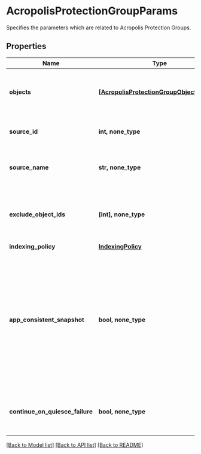 # AcropolisProtectionGroupParams

Specifies the parameters which are related to Acropolis Protection Groups.

## Properties
Name | Type | Description | Notes
------------ | ------------- | ------------- | -------------
**objects** | [**[AcropolisProtectionGroupObjectParams]**](AcropolisProtectionGroupObjectParams.md) | Specifies the objects included in the Protection Group. | 
**source_id** | **int, none_type** | Specifies the id of the parent of the objects. | [optional] [readonly] 
**source_name** | **str, none_type** | Specifies the name of the parent of the objects. | [optional] [readonly] 
**exclude_object_ids** | **[int], none_type** | Specifies the object ids to be excluded in the Protection Group. | [optional] 
**indexing_policy** | [**IndexingPolicy**](IndexingPolicy.md) |  | [optional] 
**app_consistent_snapshot** | **bool, none_type** | Specifies whether or not to quiesce apps and the file system in order to take app consistent snapshots. If not specified or false then snapshots will not be app consistent. | [optional] 
**continue_on_quiesce_failure** | **bool, none_type** | Specifies whether to continue backing up on quiesce failure | [optional] 

[[Back to Model list]](../README.md#documentation-for-models) [[Back to API list]](../README.md#documentation-for-api-endpoints) [[Back to README]](../README.md)



